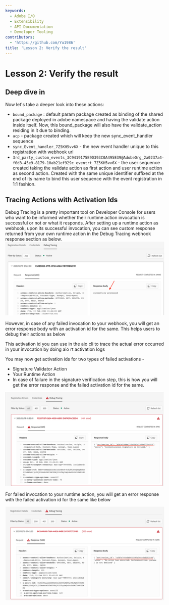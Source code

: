 ```yaml
---
keywords:
  - Adobe I/O
  - Extensibility
  - API Documentation
  - Developer Tooling
contributors:
  - 'https://github.com/Yu1986'
title: 'Lesson 2: Verify the result'
---
```


# Lesson 2: Verify the result

## Deep dive in
Now let's take a deeper look into these actions:
- `bound_package` : default param package created as binding of the shared package deployed in adobe namespace and having the validate action inside itself. Now, this bound_package will also have the validate_action residing in it due to binding.
- `acp` - package created which will keep the new sync_event_handler sequence
- `sync_Event_handler_7Z5KH5vv6X` - the new event handler unique to this registration with webhook url
- `3rd_party_custom_events_3C9419175E9D393C0A495E39@AdobeOrg_2a0237a4-f0d3-45e9-8179-10ab21ef929c_eventrt_7Z5KH5vv6X` - the user sequence created taking the validate action as first action and user runtime action as second action. Created with the same unique identifier suffixed at the end of its name to bind this user sequence with the event registration in 1:1 fashion.

## Tracing Actions with Activation Ids

Debug Tracing is a pretty important tool on Developer Console for users who want to be informed whether their runtime action invocation is successful or not or what it responds.
After setting up a runtime action as webhook, upon its successful invocation, you can see custom response returned from your own runtime action in the Debug Tracing webhook response section as below.
![debug-1](assets/debug-tracing-1.png)

However, in case of any failed invocation to your webhook, you will get an error response body with an activation id for the same. This helps users to debug their actions as below

This activation id you can use in the aio cli to trace the actual error occurred in your invocation by doing aio rt activation logs 

You may now get activation ids for two types of failed activations -

- Signature Validator Action
- Your Runtime Action
- In case of failure in the signature verification step, this is how you will get the error response and the failed activation id for the same.

![debug-2](assets/debug-tracing-2.png)

For failed invocation to your runtime action, you will get an error response with the failed activation id for the same like below

![debug-3](assets/debug-tracing-3.png)